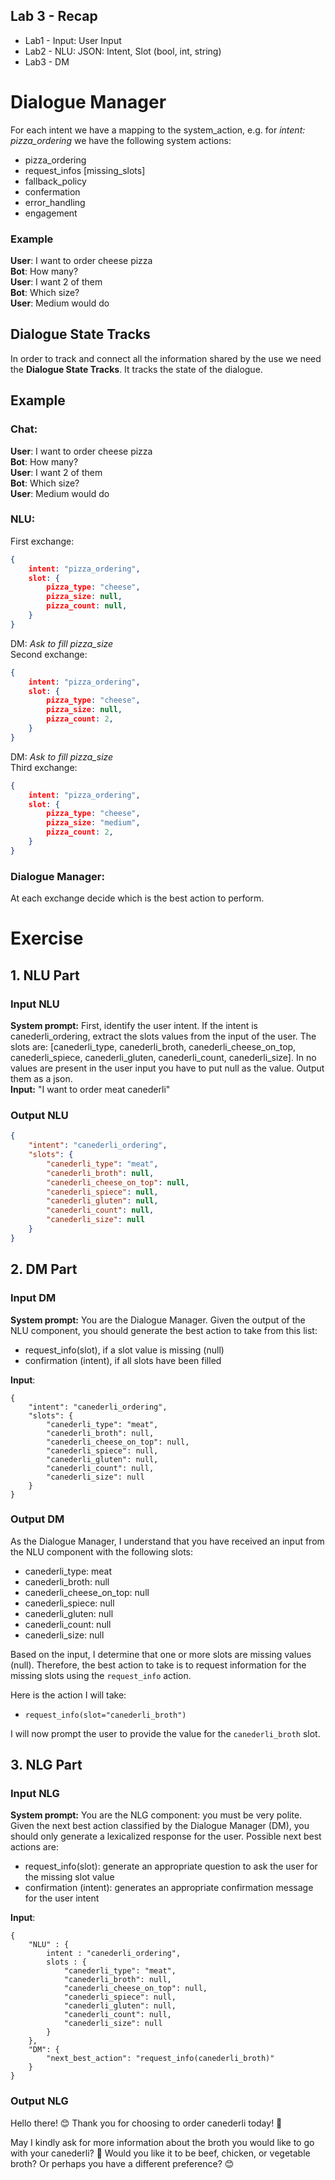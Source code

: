 ## Lab 3 - Recap
- Lab1 - Input: User Input 
- Lab2 - NLU: JSON: Intent, Slot (bool, int, string)
- Lab3 - DM

# Dialogue Manager
For each intent we have a mapping to the system_action, e.g. for *intent: pizza_ordering* we have the following system actions:
- pizza_ordering
- request_infos [missing_slots]
- fallback_policy
- confermation
- error_handling
- engagement

### Example
**User**: I want to order cheese pizza\
**Bot**: How many?\
**User**: I want 2 of them\
**Bot**: Which size?\
**User**: Medium would do

## Dialogue State Tracks
In order to track and connect all the information shared by the use we need the **Dialogue State Tracks**. It tracks the state of the dialogue.

## Example
### Chat:
**User**: I want to order cheese pizza\
**Bot**: How many?\
**User**: I want 2 of them\
**Bot**: Which size?\
**User**: Medium would do

### NLU:
First exchange:
```json
{
    intent: "pizza_ordering",
    slot: {
        pizza_type: "cheese",
        pizza_size: null,
        pizza_count: null, 
    }
}
```
DM: *Ask to fill pizza_size*\
Second exchange:
```json
{
    intent: "pizza_ordering",
    slot: {
        pizza_type: "cheese",
        pizza_size: null,
        pizza_count: 2, 
    }
}
```
DM: *Ask to fill pizza_size*\
Third exchange:
```json
{
    intent: "pizza_ordering",
    slot: {
        pizza_type: "cheese",
        pizza_size: "medium",
        pizza_count: 2, 
    }
}
```

### Dialogue Manager:
At each exchange decide which is the best action to perform.


# Exercise
## 1. NLU Part
### Input NLU
**System prompt:** First, identify the user intent. If the intent is canederli_ordering, extract the slots values from the input of the user. The slots are: [canederli_type, canederli_broth, canederli_cheese_on_top, canederli_spiece, canederli_gluten, canederli_count, canederli_size]. In no values are present in the user input you have to put null as the value. Output them as a json. \
**Input:** "I want to order meat canederli"

### Output NLU
```json
{
    "intent": "canederli_ordering",
    "slots": {
        "canederli_type": "meat",
        "canederli_broth": null,
        "canederli_cheese_on_top": null,
        "canederli_spiece": null,
        "canederli_gluten": null,
        "canederli_count": null,
        "canederli_size": null
    }
}
```

## 2. DM Part
### Input DM
**System prompt:** You are the Dialogue Manager.
Given the output of the NLU component, you should generate the best action to take from this list:
- request_info(slot), if a slot value is missing (null)
- confirmation (intent), if all slots have been filled

**Input**: 
```
{
    "intent": "canederli_ordering",
    "slots": {
        "canederli_type": "meat",
        "canederli_broth": null,
        "canederli_cheese_on_top": null,
        "canederli_spiece": null,
        "canederli_gluten": null,
        "canederli_count": null,
        "canederli_size": null
    }
}
```
### Output DM
As the Dialogue Manager, I understand that you have received an input from the NLU component with the following slots:

* canederli_type: meat
* canederli_broth: null
* canederli_cheese_on_top: null
* canederli_spiece: null
* canederli_gluten: null
* canederli_count: null
* canederli_size: null

Based on the input, I determine that one or more slots are missing values (null). Therefore, the best action to take is to request information for the missing slots using the `request_info` action.

Here is the action I will take:

* `request_info(slot="canederli_broth")`

I will now prompt the user to provide the value for the `canederli_broth` slot.

## 3. NLG Part
### Input NLG
**System prompt:** You are the NLG component: you must be very polite.
Given the next best action classified by the Dialogue Manager (DM), you should only generate a lexicalized response for the user.
Possible next best actions are:
- request_info(slot): generate an appropriate question to ask the user for the missing slot value
- confirmation (intent): generates an appropriate confirmation message for the user intent

**Input**: 
```
{
    "NLU" : {
        intent : "canederli_ordering", 
        slots : {
            "canederli_type": "meat",
            "canederli_broth": null,
            "canederli_cheese_on_top": null,
            "canederli_spiece": null,
            "canederli_gluten": null,
            "canederli_count": null,
            "canederli_size": null
        }
    },
    "DM": {
        "next_best_action": "request_info(canederli_broth)"
    }
}
```

### Output NLG
Hello there! 😊 Thank you for choosing to order canederli today! 🍲

May I kindly ask for more information about the broth you would like to go with your canederli? 🤔 Would you like it to be beef, chicken, or vegetable broth? Or perhaps you have a different preference? 😊